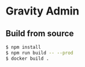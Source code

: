 # Gravity Admin

## Build from source
```bash
$ npm install
$ npm run build -- --prod
$ docker build .
```
